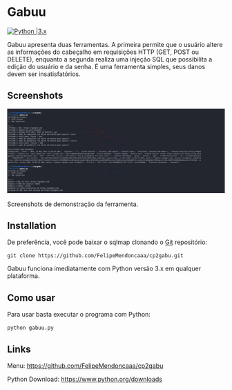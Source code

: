 # Gabuu

[![Python |3.x](https://img.shields.io/badge/python-3.x-blue.svg)](https://www.python.org/)

Gabuu apresenta duas ferramentas. A primeira permite que o usuário altere as informações do cabeçalho em requisições HTTP (GET, POST ou DELETE), enquanto a segunda realiza uma injeção SQL que possibilita a edição do usuário e da senha. É uma ferramenta simples, seus danos devem ser insatisfatórios.

Screenshots
----

![Screenshot](https://github.com/FelipeMendoncaaa/cp2gabu/blob/main/img/imagem1.jpg)

Screenshots de demonstração da ferramenta.

Installation
----

De preferência, você pode baixar o sqlmap clonando o [Git](https://github.com/FelipeMendoncaaa/cp2gabu) repositório:

    git clone https://github.com/FelipeMendoncaaa/cp2gabu.git

Gabuu funciona imediatamente com Python versão 3.x em qualquer plataforma.

Como usar
----

Para usar basta executar o programa com Python:

    python gabuu.py

Links
----

Menu: https://github.com/FelipeMendoncaaa/cp2gabu

Python Download: https://www.python.org/downloads
